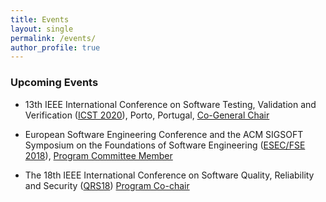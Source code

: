 ```yaml
---
title: Events
layout: single
permalink: /events/
author_profile: true
---
```


### Upcoming Events

* 13th IEEE International Conference on Software Testing, Validation and
Verification (<a href="http://www.icst2020.info/">ICST 2020</a>),
Porto, Portugal, <u>Co-General Chair</u>

* European Software Engineering Conference and the ACM SIGSOFT
Symposium on the Foundations of Software Engineering
(<a href="https://2018.fseconference.org/home">ESEC/FSE 2018</a>),
<u>Program Committee Member</u>

* The 18th IEEE International Conference on Software Quality,
Reliability and Security (<a href="http://paris.utdallas.edu/qrs18/">QRS18</a>)
<u>Program Co-chair</u>
